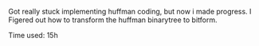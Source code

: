 Got really stuck implementing huffman coding, but now i made progress. I Figered out how to transform the huffman binarytree to bitform. 



Time used: 15h